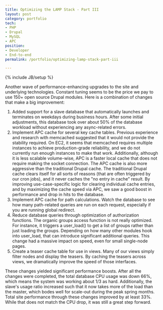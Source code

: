 ```yaml
---
title: Optimizing the LAMP Stack - Part III
layout: post
category: portfolio
tech:
- PHP
- Drupal
- MySQL
- APC
position:
- Developer
- End-to-end
permalink: /portfolio/optimizing-lamp-stack-part-iii

---
```

{% include JB/setup %}
<div id="node-122" class="node node-portfolio node-promoted">
  <div class="content clearfix">
    <div class="field field-name-body field-type-text-with-summary field-label-hidden"><div class="field-items"><div class="field-item even"><p>Another wave of performance-enhancing upgrades to the site and underlying technologies. Constant tuning seems to be the price we pay to use 150+ open source Drupal modules. Here is a combination of changes that make a big improvement:</p>
<!--break-->
<ol>
    <li>Added support for a slave database that automatically launches and terminates on weekdays during business hours. After some initial adjustments, this database took over about 50% of the database workload without experiencing any async-related errors.</li>
    <li>Implement APC cache for several key cache tables. Previous experience and research with memcached suggested that it would not provide the stability required. On EC2, it seems that memcached requires multiple instances to achieve production-grade reliability, and we do not currently run enough instances to make that work. Additionally, although it is less scalable volume-wise, APC is a faster local cache that does not require making the socket connection. The APC cache is also more aggressive than the traditional Drupal cache. The traditional Drupal cache clears itself for all sorts of reasons (that are often triggered by our cron jobs), and it never caches the &quot;no entry in cache&quot; result. By improving use-case-specific logic for clearing individual cache entries, and by maximizing the cache speed via APC, we saw a good boost in performance and drop in hits to the database.</li>
    <li>Implement APC cache for path calculations. Watch the database to see how many path-related queries are run on each request, especially if you are running global redirect.</li>
    <li>Reduce database queries through optimization of authorization functions. The organic groups access function is not really optimized. For instance, it triggers a user_load() to get a list of groups rather than just loading the groups. Depending on how many other modules hook into user_load, that can introduce significant additional queries. This change had a massive impact on speed, even for small single-node pages.</li>
    <li>Create a teaser cache table for use in views. Many of our views simply filter nodes and display the teasers. By caching the teasers across views, we dramatically improve the speed of those interfaces.</li>
</ol>
<p>These changes yielded significant performance boosts. After all the changes were completed, the total database CPU usage was down 66%, which means the system was working about 1/3 as hard. Additionally, the slave's usage ratio increased such that it now takes more of the load than the master, which bodes well for scale-out during the peak spring months. Total site performance through these changes improved by at least 33%. While that does not match the CPU drop, it was still a great step forward.</p>
<p>
<meta http-equiv="content-type" content="text/html; charset=utf-8" /></p>
<div class="clear-block" style="display: block; ">
<div class="meta">&nbsp;</div>
</div>
<p>&nbsp;</p></div></div></div>  </div>
</div>
